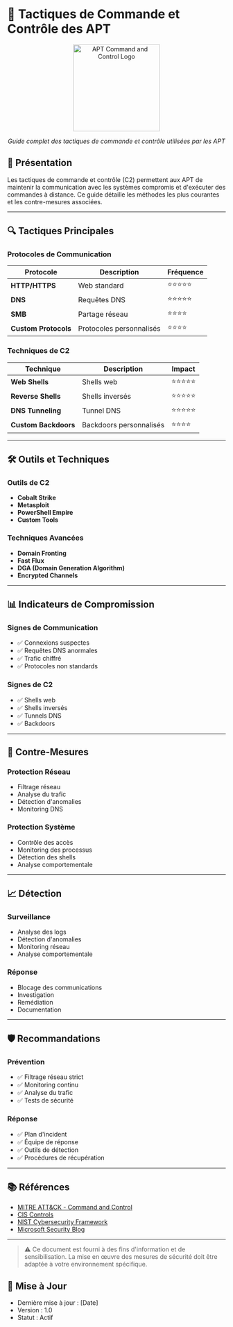 # 🎯 Tactiques de Commande et Contrôle des APT

<div align="center">
  <img src="../../assets/logos/apt-command-control-logo.png" alt="APT Command and Control Logo" width="200"/>
  <br>
  <p><em>Guide complet des tactiques de commande et contrôle utilisées par les APT</em></p>
</div>

## 🧠 Présentation

Les tactiques de commande et contrôle (C2) permettent aux APT de maintenir la communication avec les systèmes compromis et d'exécuter des commandes à distance. Ce guide détaille les méthodes les plus courantes et les contre-mesures associées.

---

## 🔍 Tactiques Principales

### Protocoles de Communication
| Protocole | Description | Fréquence |
|-----------|-------------|-----------|
| **HTTP/HTTPS** | Web standard | ⭐⭐⭐⭐⭐ |
| **DNS** | Requêtes DNS | ⭐⭐⭐⭐⭐ |
| **SMB** | Partage réseau | ⭐⭐⭐⭐ |
| **Custom Protocols** | Protocoles personnalisés | ⭐⭐⭐⭐ |

### Techniques de C2
| Technique | Description | Impact |
|-----------|-------------|--------|
| **Web Shells** | Shells web | ⭐⭐⭐⭐⭐ |
| **Reverse Shells** | Shells inversés | ⭐⭐⭐⭐⭐ |
| **DNS Tunneling** | Tunnel DNS | ⭐⭐⭐⭐⭐ |
| **Custom Backdoors** | Backdoors personnalisés | ⭐⭐⭐⭐ |

---

## 🛠️ Outils et Techniques

### Outils de C2
- **Cobalt Strike**
- **Metasploit**
- **PowerShell Empire**
- **Custom Tools**

### Techniques Avancées
- **Domain Fronting**
- **Fast Flux**
- **DGA (Domain Generation Algorithm)**
- **Encrypted Channels**

---

## 📊 Indicateurs de Compromission

### Signes de Communication
- ✅ Connexions suspectes
- ✅ Requêtes DNS anormales
- ✅ Trafic chiffré
- ✅ Protocoles non standards

### Signes de C2
- ✅ Shells web
- ✅ Shells inversés
- ✅ Tunnels DNS
- ✅ Backdoors

---

## 🎯 Contre-Mesures

### Protection Réseau
- Filtrage réseau
- Analyse du trafic
- Détection d'anomalies
- Monitoring DNS

### Protection Système
- Contrôle des accès
- Monitoring des processus
- Détection des shells
- Analyse comportementale

---

## 📈 Détection

### Surveillance
- Analyse des logs
- Détection d'anomalies
- Monitoring réseau
- Analyse comportementale

### Réponse
- Blocage des communications
- Investigation
- Remédiation
- Documentation

---

## 🛡️ Recommandations

### Prévention
- ✅ Filtrage réseau strict
- ✅ Monitoring continu
- ✅ Analyse du trafic
- ✅ Tests de sécurité

### Réponse
- ✅ Plan d'incident
- ✅ Équipe de réponse
- ✅ Outils de détection
- ✅ Procédures de récupération

---

## 📚 Références

- [MITRE ATT&CK - Command and Control](https://attack.mitre.org/tactics/TA0011/)
- [CIS Controls](https://www.cisecurity.org/controls/)
- [NIST Cybersecurity Framework](https://www.nist.gov/cyberframework)
- [Microsoft Security Blog](https://www.microsoft.com/security/blog/)

---

> ⚠️ Ce document est fourni à des fins d'information et de sensibilisation. La mise en œuvre des mesures de sécurité doit être adaptée à votre environnement spécifique.

## 📅 Mise à Jour
- Dernière mise à jour : [Date]
- Version : 1.0
- Statut : Actif 